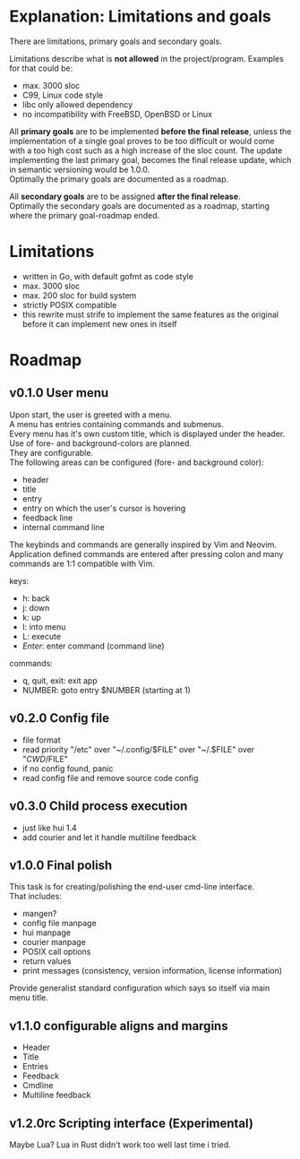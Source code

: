 # Explanation: Limitations and goals 

There are limitations, primary goals and secondary goals.  

Limitations describe what is __not allowed__ in the project/program.
Examples for that could be:  

- max. 3000 sloc
- C99, Linux code style
- libc only allowed dependency
- no incompatibility with FreeBSD, OpenBSD or Linux 

All __primary goals__ are to be implemented __before the final release__, unless
the implementation of a single goal proves to be too difficult or would come
with a too high cost such as a high increase of the sloc count.
The update implementing the last primary goal, becomes the final release update,
which in semantic versioning would be 1.0.0.  
Optimally the primary goals are documented as a roadmap.  

All __secondary goals__ are to be assigned __after the final release__.  
Optimally the secondary goals are documented as a roadmap,
starting where the primary goal-roadmap ended.  

# Limitations

- written in Go, with default gofmt as code style
- max. 3000 sloc
- max. 200 sloc for build system
- strictly POSIX compatible
- this rewrite must strife to implement the same features as the original before
  it can implement new ones in itself

# Roadmap

## v0.1.0 User menu

Upon start, the user is greeted with a menu.  
A menu has entries containing commands and submenus.  
Every menu has it's own custom title, which is displayed under the header.  
Use of fore- and background-colors are planned.  
They are configurable.  
The following areas can be configured (fore- and background color):  

- header
- title
- entry
- entry on which the user's cursor is hovering
- feedback line
- internal command line

The keybinds and commands are generally inspired by Vim and Neovim.  
Application defined commands are entered after pressing colon and many commands
are 1:1 compatible with Vim.  

keys:

- h: back
- j: down
- k: up
- l: into menu
- L: execute
- _Enter_: enter command (command line)

commands:

- q, quit, exit: exit app
- NUMBER: goto entry $NUMBER (starting at 1)

## v0.2.0 Config file

- file format
- read priority "/etc" over "~/.config/$FILE" over "~/.$FILE" over "$CWD/$FILE"
- if no config found, panic
- read config file and remove source code config

## v0.3.0 Child process execution

- just like hui 1.4
- add courier and let it handle multiline feedback

## v1.0.0 Final polish

This task is for creating/polishing the end-user cmd-line interface.  
That includes:  

- mangen?
- config file manpage
- hui manpage
- courier manpage
- POSIX call options
- return values
- print messages (consistency, version information, license information)

Provide generalist standard configuration which says so itself via main menu
title.

## v1.1.0 configurable aligns and margins

- Header
- Title
- Entries
- Feedback
- Cmdline
- Multiline feedback

## v1.2.0rc Scripting interface (Experimental)

Maybe Lua?
Lua in Rust didn't work too well last time i tried.
